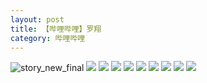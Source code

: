 ```yaml
---
layout: post
title: 【哔哩哔哩】罗翔
category: 哔哩哔哩
---
```

![story_new_final](http://rjbwi03xh.hd-bkt.clouddn.com/img/story_new_final_0322.png)
![](http://rjbwd52rw.hd-bkt.clouddn.com/img/luo-220613-6.jpg)
![](http://rjbwd52rw.hd-bkt.clouddn.com/img/luo-220613-5.jpg)
![](http://rjbwd52rw.hd-bkt.clouddn.com/img/luo-220613-4.jpg)
![](http://rjbwd52rw.hd-bkt.clouddn.com/img/luo-220613-3.jpg)
![](http://rjbwd52rw.hd-bkt.clouddn.com/img/luo-220613-2.jpg)
![](http://rjbwd52rw.hd-bkt.clouddn.com/img/luo-220613-1.jpg)
![](http://rjbwd52rw.hd-bkt.clouddn.com/img/luo-220613-9.jpg)
![](http://rjbwd52rw.hd-bkt.clouddn.com/img/luo-220613-8.jpg)
![](http://rjbwd52rw.hd-bkt.clouddn.com/img/luo-220613-7.jpg)
  




